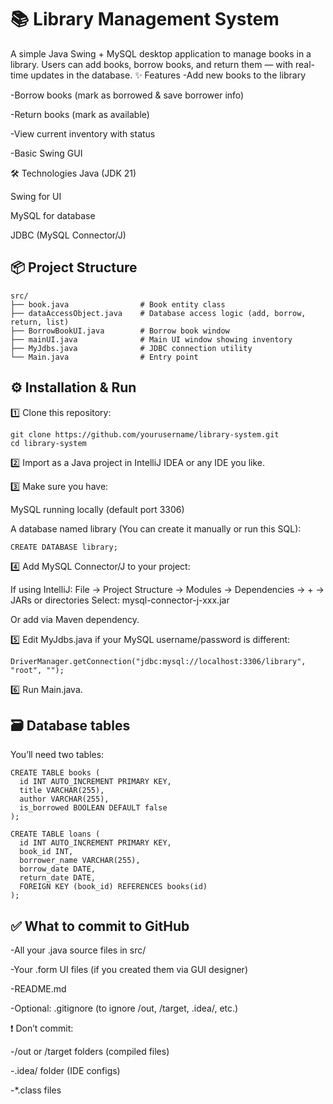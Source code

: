 # 📚 Library Management System
A simple Java Swing + MySQL desktop application to manage books in a library.
Users can add books, borrow books, and return them — with real-time updates in the database.
✨ Features
-Add new books to the library

-Borrow books (mark as borrowed & save borrower info)

-Return books (mark as available)

-View current inventory with status

-Basic Swing GUI

🛠 Technologies
Java (JDK 21)

Swing for UI

MySQL for database

JDBC (MySQL Connector/J)

## 📦 Project Structure
```
src/
├── book.java                # Book entity class
├── dataAccessObject.java    # Database access logic (add, borrow, return, list)
├── BorrowBookUI.java        # Borrow book window
├── mainUI.java              # Main UI window showing inventory
├── MyJdbs.java              # JDBC connection utility
└── Main.java                # Entry point
```
## ⚙️ Installation & Run
1️⃣ Clone this repository:
```
git clone https://github.com/yourusername/library-system.git
cd library-system
```
2️⃣ Import as a Java project in IntelliJ IDEA or any IDE you like.

3️⃣ Make sure you have:

MySQL running locally (default port 3306)

A database named library
(You can create it manually or run this SQL):
```
CREATE DATABASE library;
```
4️⃣ Add MySQL Connector/J to your project:

If using IntelliJ:
File → Project Structure → Modules → Dependencies → + → JARs or directories
Select: mysql-connector-j-xxx.jar

Or add via Maven dependency.

5️⃣ Edit MyJdbs.java if your MySQL username/password is different:
```
DriverManager.getConnection("jdbc:mysql://localhost:3306/library", "root", "");

```
6️⃣ Run Main.java.

## 🗃 Database tables
You’ll need two tables:
```
CREATE TABLE books (
  id INT AUTO_INCREMENT PRIMARY KEY,
  title VARCHAR(255),
  author VARCHAR(255),
  is_borrowed BOOLEAN DEFAULT false
);

CREATE TABLE loans (
  id INT AUTO_INCREMENT PRIMARY KEY,
  book_id INT,
  borrower_name VARCHAR(255),
  borrow_date DATE,
  return_date DATE,
  FOREIGN KEY (book_id) REFERENCES books(id)
);

```
## ✅ What to commit to GitHub
-All your .java source files in src/

-Your .form UI files (if you created them via GUI designer)

-README.md

-Optional: .gitignore (to ignore /out, /target, .idea/, etc.)

❗ Don’t commit:

-/out or /target folders (compiled files)

-.idea/ folder (IDE configs)

-*.class files


